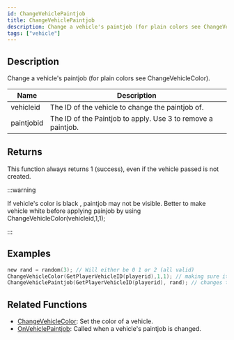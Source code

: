 ```yaml
---
id: ChangeVehiclePaintjob
title: ChangeVehiclePaintjob
description: Change a vehicle's paintjob (for plain colors see ChangeVehicleColor).
tags: ["vehicle"]
---
```


## Description

Change a vehicle's paintjob (for plain colors see ChangeVehicleColor).

| Name       | Description                                                  |
| ---------- | ------------------------------------------------------------ |
| vehicleid  | The ID of the vehicle to change the paintjob of.             |
| paintjobid | The ID of the Paintjob to apply. Use 3 to remove a paintjob. |

## Returns

This function always returns 1 (success), even if the vehicle passed is not created.

:::warning

If vehicle's color is black , paintjob may not be visible.
Better to make vehicle white before applying painjob by using ChangeVehicleColor(vehicleid,1,1); 

:::
## Examples

```c
new rand = random(3); // Will either be 0 1 or 2 (all valid)
ChangeVehicleColor(GetPlayerVehicleID(playerid),1,1); // making sure it is white for better result
ChangeVehiclePaintjob(GetPlayerVehicleID(playerid), rand); // changes the paintjob of the player's current vehicle to a random one
```

## Related Functions

- [ChangeVehicleColor](ChangeVehicleColor.md): Set the color of a vehicle.
- [OnVehiclePaintjob](../callbacks/OnVehiclePaintjob.md): Called when a vehicle's paintjob is changed.
